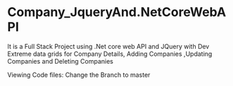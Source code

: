 # Company_JqueryAnd.NetCoreWebAPI
It is a Full Stack Project using .Net core web API and JQuery with Dev Extreme data grids for Company Details, Adding Companies ,Updating Companies and Deleting Companies 

Viewing Code files:
Change the Branch to master
